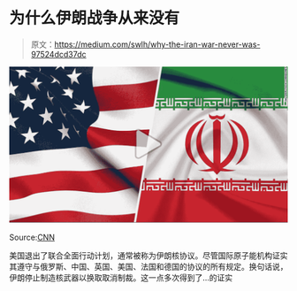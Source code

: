 # 为什么伊朗战争从来没有

> 原文：<https://medium.com/swlh/why-the-iran-war-never-was-97524dcd37dc>

![](img/2ddd727ae4e329b742aca683d43aaec4.png)

Source:[CNN](https://edition.cnn.com/videos/world/2019/06/21/impact-of-possible-us-iran-war-robertson-pkg-vpx.cnn)

美国退出了联合全面行动计划，通常被称为伊朗核协议。尽管国际原子能机构证实其遵守与俄罗斯、中国、英国、美国、法国和德国的协议的所有规定。换句话说，伊朗停止制造核武器以换取取消制裁。这一点多次得到了…的证实
